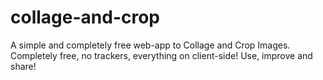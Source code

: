 # collage-and-crop
A simple and completely free web-app to Collage and Crop Images. Completely free, no trackers, everything on client-side! Use, improve and share!
